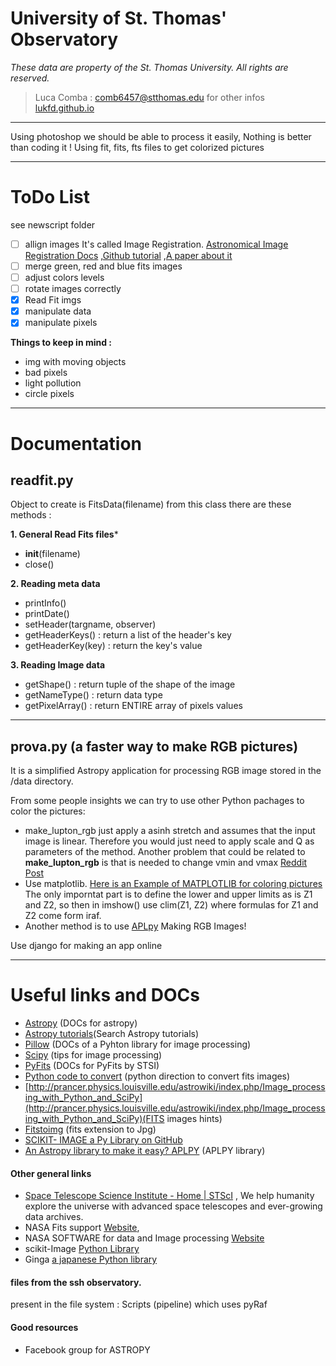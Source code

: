 # University of St. Thomas' Observatory
*These data are property of the St. Thomas University. All rights are reserved.*
> Luca Comba : comb6457@stthomas.edu
> for other infos [lukfd.github.io](https://lukfd.github.io/)
---

Using photoshop we should be able to process it easily, Nothing is better than coding it !
Using fit, fits, fts files to get colorized pictures

---
# ToDo List

see newscript folder

- [ ] allign images
It's called Image Registration. 
[Astronomical Image Registration Docs](https://image-registration.readthedocs.io/en/latest/)
,[Github tutorial](https://github.com/keflavich/image_registration)
,[A paper about it](https://arxiv.org/pdf/1909.02946.pdf)
- [ ] merge green, red and blue fits images
- [ ] adjust colors levels
- [ ] rotate images correctly
- [x] Read Fit imgs
- [x] manipulate data
- [x] manipulate pixels

**Things to keep in mind :**
- img with moving objects
- bad pixels
- light pollution
- circle pixels

---

# Documentation

## readfit.py
Object to create is FitsData(filename)
from this class there are these methods :

**1. General Read Fits files***

- __init__(filename)
- close()

**2. Reading meta data**

- printInfo()
- printDate()
- setHeader(targname, observer)
- getHeaderKeys() : return a list of the header's key
- getHeaderKey(key) : return the key's value

**3. Reading Image data**

- getShape() : return tuple of the shape of the image
- getNameType() : return data type
- getPixelArray() : return ENTIRE array of pixels values
***
## prova.py (a faster way to make RGB pictures)

It is a simplified Astropy application for processing RGB image stored in the /data directory.

From some people insights we can try to use other Python pachages to color the pictures:

- make_lupton_rgb just apply a asinh stretch and assumes that the input image is linear. Therefore you would just need to apply scale and Q as parameters of the method. Another problem that could be related to **make_lupton_rgb** is that is needed to change vmin and vmax [Reddit Post](https://www.reddit.com/r/askastronomy/comments/g078q6/problem_with_making_colored_images_in_astropy/)
- Use matplotlib. [Here is an Example of MATPLOTLIB for coloring pictures](https://github.com/soar-telescope/goodman_pipeline/blob/f0e050e1762e984e491577bdda383d63c49d7ab4/goodman_pipeline/core/core.py?fbclid=IwAR2o2UprDblvUramMnZVuoRfNy3KGukHahg7jIMoEJ6n-vT_JyG5CgXr0N8#L3193-L3209) The only imporntat part is to define the lower and upper limits as is Z1 and Z2, so then in imshow() use clim(Z1, Z2) where formulas for Z1 and Z2 come form iraf.
- Another method is to use [APLpy](https://aplpy.readthedocs.io/en/stable/rgb.html?fbclid=IwAR1E8DeXcgFvlXJOzcY2QJO92zr-51ADO4rIg7sl-Qo_5YcTc0Srz1Lnyzg) Making RGB Images!

Use django for making an app online
***
# Useful links and DOCs
- [Astropy](http://docs.astropy.org/en/stable/index.html) (DOCs for astropy)
- [Astropy tutorials](http://learn.astropy.org/)(Search Astropy tutorials)
- [Pillow](https://pillow.readthedocs.io/en/stable/index.html) (DOCs of a Pyhton library for image processing)
- [Scipy](http://scipy-lectures.org/advanced/image_processing/) (tips for image processing)
- [PyFits](https://pythonhosted.org/pyfits/#creating-a-new-image-file) (DOCs for PyFits by STSI)
- [Python code to convert](https://astromsshin.github.io/science/code/Python_fits_image/index.html) (python direction to convert fits images)
- [http://prancer.physics.louisville.edu/astrowiki/index.php/Image_processing_with_Python_and_SciPy](http://prancer.physics.louisville.edu/astrowiki/index.php/Image_processing_with_Python_and_SciPy)(FITS images hints)
- [Fitstoimg](https://github.com/psds075/fitstoimg) (fits extension to Jpg)
- [SCIKIT- IMAGE a Py Library on GitHub](https://github.com/scikit-image/scikit-image)
- [An Astropy library to make it easy? APLPY](https://aplpy.readthedocs.io/en/stable/fitsfigure/quick_reference.html) (APLPY library)


#### Other general links

- [Space Telescope Science Institute - Home | STScI](http://www.stsci.edu/) , We help humanity explore the universe with advanced space telescopes and ever-growing data archives. 
- NASA Fits support [Website](https://fits.gsfc.nasa.gov/), 
- NASA SOFTWARE for data and Image processing [Website](https://software.nasa.gov/data_and_image_processing)
- scikit-Image [Python Library](https://scikit-image.org/)
- Ginga [a japanese Python library](http://www.astropython.org/packages/ginga/)

#### files from the ssh observatory.
present in the file system :
 Scripts (pipeline)
which uses pyRaf

#### Good resources
- Facebook group for ASTROPY
